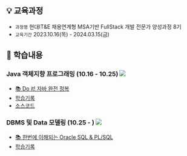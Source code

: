 ## 💡 교육과정

- `과정명` 현대IT&E 채용연계형 MSA기반 FullStack 개발 전문가 양성과정 8기
- `교육기간` 2023.10.16(목) - 2024.03.15(금)

## 📑 학습내용

### Java 객체지향 프로그래밍 (10.16 - 10.25) <img src="https://img.shields.io/badge/java-007396?style=plastic&logo=java&logoColor=white">

- [📚 Do it! 자바 완전 정복](https://product.kyobobook.co.kr/detail/S000001818032)
- [학습기록](https://github.com/sangeun99/hyundai-it-e-java-fullstack/tree/master/lecturenote/01.java)
- [소스코드](https://github.com/sangeun99/hyundai-it-e-java-fullstack/tree/master/01.java/src)

### DBMS 및 Data 모델링 (10.25 - ) <img src="https://img.shields.io/badge/oracle-F80000?style=plastic&logo=oracle&logoColor=white">

- [📚 한번에 이해되는 Oracle SQL & PL/SQL](https://product.kyobobook.co.kr/detail/S000001870526)
- [학습기록](https://github.com/sangeun99/hyundai-it-e-java-fullstack/tree/master/lecturenote/02.dbms)
